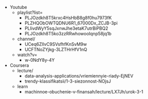 * Youtube
  * playlist?list=
    * PLJOzdkh8T5krxc4HsHbB8g8f0hu7973fK
    * PLZHQObOWTQDNU6R1_67000Dx_ZCJB-3pi
    * PLIivdWyY5sqJxnwJhe3etaK7utrBiPBQ2
    * PLJOzdkh8T5ko3zzRRwhowooIqnp58jq1b
  * channel/
    * UCeq6ZIlvC9SVsfhfKnSvM9w
    * UCFTNoZYjkg-3LZTHrHfV1nQ
  * watch?v=
    * w-0NdY8y-4Y
* Coursera
  * lecture/
    * data-analysis-applications/vriemiennyie-riady-EjNEV
    * trendy-klassifikatsii/1-3-siezonnost-NOjsJ
  * learn
    * machinnoe-obuchenie-v-finansah/lecture/LX7Jh/urok-3-1
